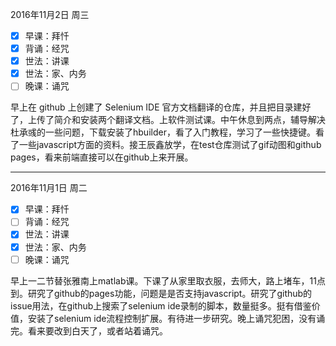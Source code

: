 
2016年11月2日 周三
- [x] 早课：拜忏
- [x] 背诵：经咒
- [x] 世法：讲课
- [x] 世法：家、内务
- [ ] 晚课：诵咒

早上在 github 上创建了 Selenium IDE 官方文档翻译的仓库，并且把目录建好了，上传了简介和安装两个翻译文档。上软件测试课。中午休息到两点，辅导解决杜承彧的一些问题，下载安装了hbuilder，看了入门教程，学习了一些快捷键。看了一些javascript方面的资料。接王辰鑫放学，在test仓库测试了gif动图和github pages，看来前端直接可以在github上来开展。

---
2016年11月1日 周二
- [x] 早课：拜忏
- [ ] 背诵：经咒
- [x] 世法：讲课
- [x] 世法：家、内务
- [ ] 晚课：诵咒

早上一二节替张雅南上matlab课。下课了从家里取衣服，去师大，路上堵车，11点到。研究了github的pages功能，问题是是否支持javascript。研究了github的issue用法，在github上搜索了selenium ide录制的脚本，数量挺多。挺有借鉴价值，安装了selenium ide流程控制扩展。有待进一步研究。晚上诵咒犯困，没有诵完。看来要改到白天了，或者站着诵咒。

